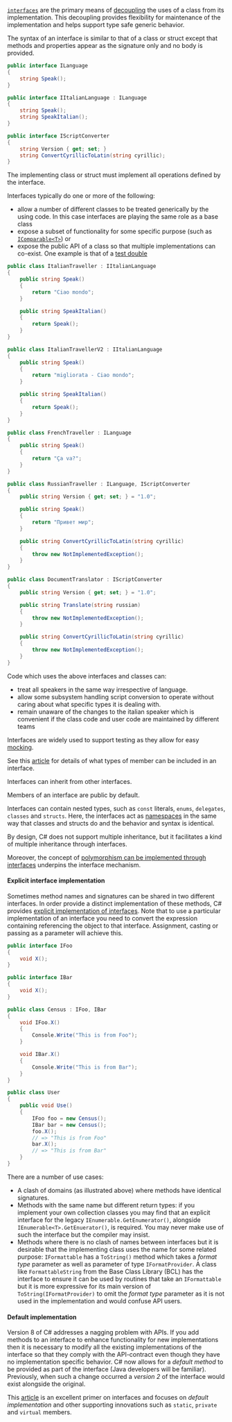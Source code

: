 [`interfaces`][interfaces] are the primary means of [decoupling][wiki-loose-coupling] the uses of a class from its implementation. This decoupling provides flexibility for maintenance of the implementation and helps support type safe generic behavior.

The syntax of an interface is similar to that of a class or struct except that methods and properties appear as the signature only and no body is provided.

```csharp
public interface ILanguage
{
    string Speak();
}

public interface IItalianLanguage : ILanguage
{
    string Speak();
    string SpeakItalian();
}

public interface IScriptConverter
{
    string Version { get; set; }
    string ConvertCyrillicToLatin(string cyrillic);
}
```

The implementing class or struct must implement all operations defined by the interface.

Interfaces typically do one or more of the following:

- allow a number of different classes to be treated generically by the using code. In this case interfaces are playing the same role as a base class
- expose a subset of functionality for some specific purpose (such as [`IComparable<T>`][icomparable]) or
- expose the public API of a class so that multiple implementations can co-exist. One example is that of a [test double][wiki-test-double]

```csharp
public class ItalianTraveller : IItalianLanguage
{
    public string Speak()
    {
        return "Ciao mondo";
    }

    public string SpeakItalian()
    {
        return Speak();
    }
}

public class ItalianTravellerV2 : IItalianLanguage
{
    public string Speak()
    {
        return "migliorata - Ciao mondo";
    }

    public string SpeakItalian()
    {
        return Speak();
    }
}

public class FrenchTraveller : ILanguage
{
    public string Speak()
    {
        return "Ça va?";
    }
}

public class RussianTraveller : ILanguage, IScriptConverter
{
    public string Version { get; set; } = "1.0";

    public string Speak()
    {
        return "Привет мир";
    }

    public string ConvertCyrillicToLatin(string cyrillic)
    {
        throw new NotImplementedException();
    }
}

public class DocumentTranslator : IScriptConverter
{
    public string Version { get; set; } = "1.0";

    public string Translate(string russian)
    {
        throw new NotImplementedException();
    }

    public string ConvertCyrillicToLatin(string cyrillic)
    {
        throw new NotImplementedException();
    }
}
```

Code which uses the above interfaces and classes can:

- treat all speakers in the same way irrespective of language.
- allow some subsystem handling script conversion to operate without caring about what specific types it is dealing with.
- remain unaware of the changes to the italian speaker which is convenient if the class code and user code are maintained by different teams

Interfaces are widely used to support testing as they allow for easy [mocking][so-mocking-interfaces].

See this [article][dt-interfaces] for details of what types of member can be included in an interface.

Interfaces can inherit from other interfaces.

Members of an interface are public by default.

Interfaces can contain nested types, such as `const` literals, `enums`, `delegates`, `classes` and `structs`. Here, the interfaces act as [namespaces][wiki-namespaces] in the same way that classes and structs do and the behavior and syntax is identical.

By design, C# does not support multiple inheritance, but it facilitates a kind of multiple inheritance through interfaces.

Moreover, the concept of [polymorphism can be implemented through interfaces][interface-polymorphism] underpins the interface mechanism.

#### Explicit interface implementation

Sometimes method names and signatures can be shared in two different interfaces.
In order provide a distinct implementation of these methods, C# provides [explicit implementation of interfaces][explicit-implementation]. Note that to use a particular implementation of an interface you need to convert the expression containing referencing the object to that interface. Assignment, casting or passing as a parameter will achieve this.

```csharp
public interface IFoo
{
    void X();
}

public interface IBar
{
    void X();
}

public class Census : IFoo, IBar
{
    void IFoo.X()
    {
        Console.Write("This is from Foo");
    }

    void IBar.X()
    {
        Console.Write("This is from Bar");
    }
}

public class User
{
    public void Use()
    {
        IFoo foo = new Census();
        IBar bar = new Census();
        foo.X();
        // => "This is from Foo"
        bar.X();
        // => "This is from Bar"
    }
}
```

There are a number of use cases:

- A clash of domains (as illustrated above) where methods have identical signatures.
- Methods with the same name but different return types: if you implement your own collection classes you may find that an explicit interface for the legacy `IEnumerable.GetEnumerator()`, alongside `IEnumerable<T>.GetEnuerator()`, is required. You may never make use of such the interface but the compiler may insist.
- Methods where there is no clash of names between interfaces but it is desirable that the implementing class uses the name for some related purpose: `IFormattable` has a `ToString()` method which takes a _format type_ parameter as well as parameter of type `IFormatProvider`. A class like `FormattableString` from the Base Class Library (BCL) has the interface to ensure it can be used by routines that take an `IFormattable` but it is more expressive for its main version of `ToString(IFormatProvider)` to omit the _format type_ parameter as it is not used in the implementation and would confuse API users.

#### Default implementation

Version 8 of C# addresses a nagging problem with APIs. If you add methods to an interface to enhance functionality for new implementations then it is necessary to modify all the existing implementations of the interface so that they comply with the API-contract even though they have no implementation specific behavior. C# now allows for a _default method_ to be provided as part of the interface (Java developers will be familiar). Previously, when such a change occurred a _version 2_ of the interface would exist alongside the original.

This [article][dt-interfaces] is an excellent primer on interfaces and focuses on _default implementation_ and other supporting innovations such as `static`, `private` and `virtual` members.

[interface-polymorphism]: https://www.cs.utexas.edu/~mitra/csSummer2013/cs312/lectures/interfaces.html
[explicit-implementation]: https://docs.microsoft.com/en-us/dotnet/csharp/programming-guide/interfaces/explicit-interface-implementation
[so-mocking-interfaces]: https://stackoverflow.com/a/9226437/96167
[icomparable]: https://docs.microsoft.com/en-us/dotnet/api/system.icomparable-1?view=netcore-3.1
[wiki-test-double]: https://en.wikipedia.org/wiki/Test_double
[wiki-polymorphism]: https://en.wikipedia.org/wiki/Polymorphism_(computer_science)
[wiki-namespaces]: https://en.wikipedia.org/wiki/Namespace
[dt-interfaces]: https://www.talkingdotnet.com/default-implementations-in-interfaces-in-c-sharp-8/
[wiki-loose-coupling]: https://en.wikipedia.org/wiki/Loose_coupling
[interfaces]: https://docs.microsoft.com/en-us/dotnet/csharp/programming-guide/interfaces/
